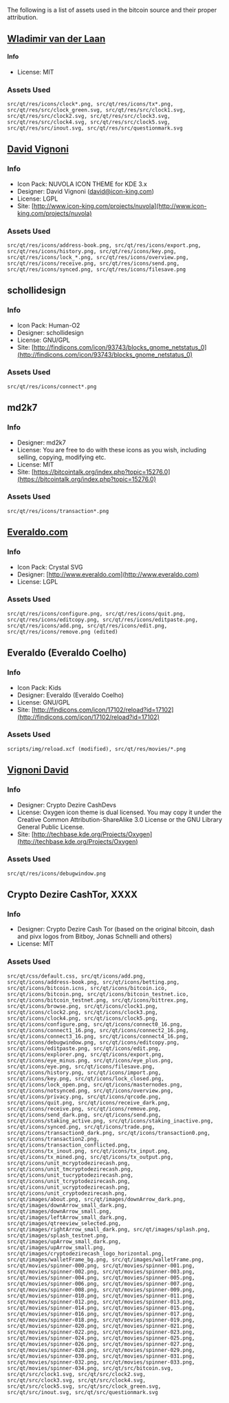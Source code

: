 The following is a list of assets used in the bitcoin source and their proper attribution.

[Wladimir van der Laan](https://github.com/laanwj)
-----------------------
#### Info
* License: MIT

### Assets Used
	src/qt/res/icons/clock*.png, src/qt/res/icons/tx*.png,
	src/qt/res/src/clock_green.svg, src/qt/res/src/clock1.svg,
	src/qt/res/src/clock2.svg, src/qt/res/src/clock3.svg,
	src/qt/res/src/clock4.svg, src/qt/res/src/clock5.svg,
	src/qt/res/src/inout.svg, src/qt/res/src/questionmark.svg

[David Vignoni](http://www.icon-king.com)
-----------------------

### Info
* Icon Pack: NUVOLA ICON THEME for KDE 3.x
* Designer: David Vignoni (david@icon-king.com)
* License: LGPL
* Site: [http://www.icon-king.com/projects/nuvola](http://www.icon-king.com/projects/nuvola)

### Assets Used
	src/qt/res/icons/address-book.png, src/qt/res/icons/export.png,
	src/qt/res/icons/history.png, src/qt/res/icons/key.png,
	src/qt/res/icons/lock_*.png, src/qt/res/icons/overview.png,
	src/qt/res/icons/receive.png, src/qt/res/icons/send.png,
	src/qt/res/icons/synced.png, src/qt/res/icons/filesave.png

schollidesign
-----------------------

### Info
* Icon Pack: Human-O2
* Designer: schollidesign
* License: GNU/GPL
* Site: [http://findicons.com/icon/93743/blocks_gnome_netstatus_0](http://findicons.com/icon/93743/blocks_gnome_netstatus_0)

### Assets Used
	src/qt/res/icons/connect*.png

md2k7
-----------------------

### Info
* Designer: md2k7
* License: You are free to do with these icons as you wish, including selling, copying, modifying etc.
* License: MIT
* Site: [https://bitcointalk.org/index.php?topic=15276.0](https://bitcointalk.org/index.php?topic=15276.0)

### Assets Used
	src/qt/res/icons/transaction*.png

[Everaldo.com](http://www.everaldo.com)
-----------------------

### Info
* Icon Pack: Crystal SVG
* Designer: [http://www.everaldo.com](http://www.everaldo.com)
* License: LGPL

### Assets Used
	src/qt/res/icons/configure.png, src/qt/res/icons/quit.png,
	src/qt/res/icons/editcopy.png, src/qt/res/icons/editpaste.png,
	src/qt/res/icons/add.png, src/qt/res/icons/edit.png,
	src/qt/res/icons/remove.png (edited)

Everaldo (Everaldo Coelho)
-----------------------

### Info
* Icon Pack: Kids
* Designer: Everaldo (Everaldo Coelho)
* License: GNU/GPL 
* Site: [http://findicons.com/icon/17102/reload?id=17102](http://findicons.com/icon/17102/reload?id=17102)

### Assets Used
	scripts/img/reload.xcf (modified), src/qt/res/movies/*.png

[Vignoni David](http://techbase.kde.org/Projects/Oxygen)
-----------------------

### Info
* Designer: Crypto Dezire CashDevs
* License: Oxygen icon theme is dual licensed. You may copy it under the Creative Common Attribution-ShareAlike 3.0 License or the GNU Library General Public License.
* Site: [http://techbase.kde.org/Projects/Oxygen](http://techbase.kde.org/Projects/Oxygen)

### Assets Used
	src/qt/res/icons/debugwindow.png

Crypto Dezire CashTor, XXXX
-----------------------

### Info
* Designer: Crypto Dezire Cash Tor (based on the original bitcoin, dash and pivx logos from Bitboy, Jonas Schnelli and others)
* License: MIT

### Assets Used
	src/qt/css/default.css, src/qt/icons/add.png,
	src/qt/icons/address-book.png, src/qt/icons/betting.png,
	src/qt/icons/bitcoin.icns, src/qt/icons/bitcoin.ico,
	src/qt/icons/bitcoin.png, src/qt/icons/bitcoin_testnet.ico,
	src/qt/icons/bitcoin_testnet.png, src/qt/icons/bittrex.png,
	src/qt/icons/browse.png, src/qt/icons/clock1.png,
	src/qt/icons/clock2.png, src/qt/icons/clock3.png,
	src/qt/icons/clock4.png, src/qt/icons/clock5.png,
	src/qt/icons/configure.png, src/qt/icons/connect0_16.png,
	src/qt/icons/connect1_16.png, src/qt/icons/connect2_16.png,
	src/qt/icons/connect3_16.png, src/qt/icons/connect4_16.png,
	src/qt/icons/debugwindow.png, src/qt/icons/editcopy.png,
	src/qt/icons/editpaste.png, src/qt/icons/edit.png,
	src/qt/icons/explorer.png, src/qt/icons/export.png,
	src/qt/icons/eye_minus.png, src/qt/icons/eye_plus.png,
	src/qt/icons/eye.png, src/qt/icons/filesave.png,
	src/qt/icons/history.png, src/qt/icons/import.png,
	src/qt/icons/key.png, src/qt/icons/lock_closed.png,
	src/qt/icons/lock_open.png, src/qt/icons/masternodes.png,
	src/qt/icons/notsynced.png, src/qt/icons/overview.png,
	src/qt/icons/privacy.png, src/qt/icons/qrcode.png,
	src/qt/icons/quit.png, src/qt/icons/receive_dark.png,
	src/qt/icons/receive.png, src/qt/icons/remove.png,
	src/qt/icons/send_dark.png, src/qt/icons/send.png,
	src/qt/icons/staking_active.png, src/qt/icons/staking_inactive.png,
	src/qt/icons/synced.png, src/qt/icons/trade.png,
	src/qt/icons/transaction0_dark.png, src/qt/icons/transaction0.png,
	src/qt/icons/transaction2.png, src/qt/icons/transaction_conflicted.png,
	src/qt/icons/tx_inout.png, src/qt/icons/tx_input.png,
	src/qt/icons/tx_mined.png, src/qt/icons/tx_output.png,
	src/qt/icons/unit_mcryptodezirecash.png, src/qt/icons/unit_tmcryptodezirecash.png,
	src/qt/icons/unit_tucryptodezirecash.png, src/qt/icons/unit_tcryptodezirecash.png,
	src/qt/icons/unit_ucryptodezirecash.png, src/qt/icons/unit_cryptodezirecash.png,
	src/qt/images/about.png, src/qt/images/downArrow_dark.png,
	src/qt/images/downArrow_small_dark.png, src/qt/images/downArrow_small.png,
	src/qt/images/leftArrow_small_dark.png, src/qt/images/qtreeview_selected.png,
	src/qt/images/rightArrow_small_dark.png, src/qt/images/splash.png,
	src/qt/images/splash_testnet.png, src/qt/images/upArrow_small_dark.png,
	src/qt/images/upArrow_small.png, src/qt/images/cryptodezirecash_logo_horizontal.png,
	src/qt/images/walletFrame_bg.png, src/qt/images/walletFrame.png,
	src/qt/movies/spinner-000.png, src/qt/movies/spinner-001.png,
	src/qt/movies/spinner-002.png, src/qt/movies/spinner-003.png,
	src/qt/movies/spinner-004.png, src/qt/movies/spinner-005.png,
	src/qt/movies/spinner-006.png, src/qt/movies/spinner-007.png,
	src/qt/movies/spinner-008.png, src/qt/movies/spinner-009.png,
	src/qt/movies/spinner-010.png, src/qt/movies/spinner-011.png,
	src/qt/movies/spinner-012.png, src/qt/movies/spinner-013.png,
	src/qt/movies/spinner-014.png, src/qt/movies/spinner-015.png,
	src/qt/movies/spinner-016.png, src/qt/movies/spinner-017.png,
	src/qt/movies/spinner-018.png, src/qt/movies/spinner-019.png,
	src/qt/movies/spinner-020.png, src/qt/movies/spinner-021.png,
	src/qt/movies/spinner-022.png, src/qt/movies/spinner-023.png,
	src/qt/movies/spinner-024.png, src/qt/movies/spinner-025.png,
	src/qt/movies/spinner-026.png, src/qt/movies/spinner-027.png,
	src/qt/movies/spinner-028.png, src/qt/movies/spinner-029.png,
	src/qt/movies/spinner-030.png, src/qt/movies/spinner-031.png,
	src/qt/movies/spinner-032.png, src/qt/movies/spinner-033.png,
	src/qt/movies/spinner-034.png, src/qt/src/bitcoin.svg,
	src/qt/src/clock1.svg, src/qt/src/clock2.svg,
	src/qt/src/clock3.svg, src/qt/src/clock4.svg,
	src/qt/src/clock5.svg, src/qt/src/clock_green.svg,
	src/qt/src/inout.svg, src/qt/src/questionmark.svg
